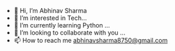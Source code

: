 - 👋 Hi, I’m Abhinav Sharma
- 👀 I’m interested in Tech...
- 🌱 I’m currently learning Python ...
- 💞️ I’m looking to collaborate with you ...
- 📫 How to reach me abhinavsharma8750@gmail.com

<!---
LEGAbhi/LEGAbhi is a ✨ special ✨ repository because its `README.md` (this file) appears on your GitHub profile.
You can click the Preview link to take a look at your changes.
--->
